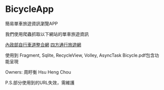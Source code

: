 # BicycleApp

簡易單車旅遊資訊瀏覽APP

我們使用爬蟲抓取以下網站的單車旅遊資訊

[內政部自行車道整合網](http://bikeway.cpami.gov.tw/Bikeway/Default.aspx)
[四方通行旅遊網](https://www.easytravel.com.tw/)

使用到 Fragment, Sqlite, RecycleView, Volley, AsyncTask
Bicycle.pdf包含功能呈現

Owners: 周盱衡 Hsu Heng Chou

P.S.部分使用到的URL失效，需維護

